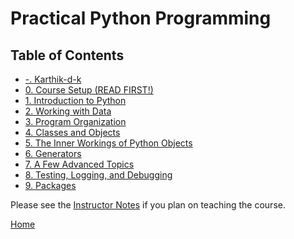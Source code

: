 # Practical Python Programming

## Table of Contents

* [-. Karthik-d-k](../Work/porty-app/README.md)
* [0. Course Setup (READ FIRST!)](00_Setup.md)
* [1. Introduction to Python](01_Introduction/00_Overview.md)
* [2. Working with Data](02_Working_with_data/00_Overview.md)
* [3. Program Organization](03_Program_organization/00_Overview.md)
* [4. Classes and Objects](04_Classes_objects/00_Overview.md)
* [5. The Inner Workings of Python Objects](05_Object_model/00_Overview.md)
* [6. Generators](06_Generators/00_Overview.md)
* [7. A Few Advanced Topics](07_Advanced_Topics/00_Overview.md)
* [8. Testing, Logging, and Debugging](08_Testing_debugging/00_Overview.md)
* [9. Packages](09_Packages/00_Overview.md)

Please see the [Instructor Notes](InstructorNotes.md) if you plan on
teaching the course.

[Home](../README.md)






